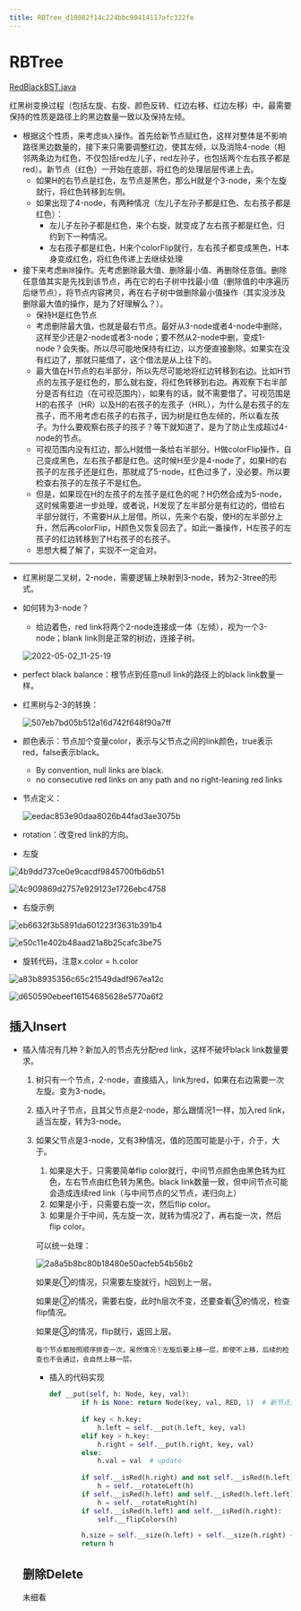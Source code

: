 ```yaml
---
title: RBTree_d10082f14c224bbc90414117afc322fe
---
```


# RBTree

[RedBlackBST.java](https://algs4.cs.princeton.edu/code/edu/princeton/cs/algs4/RedBlackBST.java.html)

红黑树变换过程（包括左旋、右旋、颜色反转、红边右移、红边左移）中，最需要保持的性质是路径上的黑边数量一致以及保持左倾。

- 根据这个性质，来考虑`插入`操作。首先给新节点赋红色，这样对整体是不影响路径黑边数量的，接下来只需要调整红边，使其左倾，以及消除4-node（相邻两条边为红色，不仅包括red左儿子，red左孙子，也包括两个左右孩子都是red）。新节点（红色）一开始在底部，将红色的处理层层传递上去。
    - 如果H的右节点是红色，左节点是黑色，那么H就是个3-node，来个左旋就行，将红色转移到左侧。
    - 如果出现了4-node，有两种情况（左儿子左孙子都是红色、左右孩子都是红色）：
        - 左儿子左孙子都是红色，来个右旋，就变成了左右孩子都是红色，归约到下一种情况。
        - 左右孩子都是红色，H来个colorFlip就行，左右孩子都变成黑色，H本身变成红色，将红色传递上去继续处理
- 接下来考虑`删除`操作。先考虑删除最大值、删除最小值、再删除任意值。删除任意值其实是先找到该节点，再在它的右子树中找最小值（删除值的中序遍历后继节点），将节点内容拷贝，再在右子树中做删除最小值操作（其实没涉及删除最大值的操作，是为了好理解么？）。
    - 保持H是红色节点
    - 考虑删除最大值，也就是最右节点。最好从3-node或者4-node中删除，这样至少还是2-node或者3-node；要不然从2-node中删，变成1-node？会失衡。所以尽可能地保持有红边，以方便直接删除。如果实在没有红边了，那就只能借了，这个借法是从上往下的。
    - 最大值在H节点的右半部分，所以先尽可能地将红边转移到右边。比如H节点的左孩子是红色的，那么就右旋，将红色转移到右边。再观察下右半部分是否有红边（在可视范围内），如果有的话，就不需要借了。可视范围是H的右孩子（HR）以及H的右孩子的左孩子（HRL），为什么是右孩子的左孩子，而不用考虑右孩子的右孩子，因为树是红色左倾的，所以看左孩子。为什么要观察右孩子的孩子？等下就知道了，是为了防止生成超过4-node的节点。
    - 可视范围内没有红边，那么H就借一条给右半部分。H做colorFlip操作，自己变成黑色，左右孩子都是红色。这时候H至少是4-node了，如果H的右孩子的左孩子还是红色，那就成了5-node，红色过多了，没必要。所以要检查右孩子的左孩子不是红色。
    - 但是，如果现在H的左孩子的左孩子是红色的呢？H仍然会成为5-node，这时候需要进一步处理，或者说，H发现了左半部分是有红边的，借给右半部分就行，不需要H从上层借。所以，先来个右旋，使H的左半部分上升，然后再colorFlip，H颜色又恢复回去了。如此一番操作，H左孩子的左孩子的红边转移到了H右孩子的右孩子。
    - 思想大概了解了，实现不一定会对。

---

- 红黑树是二叉树，2-node，需要逻辑上映射到3-node，转为2-3tree的形式。
- 如何转为3-node？
    - 给边着色，red link将两个2-node连接成一体（左倾），视为一个3-node；blank link则是正常的树边，连接子树。
    
    ![2022-05-02_11-25-19](RBTree%20d10082f14c224bbc90414117afc322fe/2022-05-02_11-25-19.png)
    
- perfect black balance：根节点到任意null link的路径上的black link数量一样。
- 红黑树与2-3的转换：
    
    ![507eb7bd05b512a16d742f648f90a7ff](RBTree%20d10082f14c224bbc90414117afc322fe/507eb7bd05b512a16d742f648f90a7ff.png)
    
- 颜色表示：节点加个变量color，表示与父节点之间的link颜色，true表示red，false表示black。
    - By convention, null links are black.
    - no consecutive red links on any path and no right-leaning red links
- 节点定义：
    
    ![eedac853e90daa8026b44fad3ae3075b](RBTree%20d10082f14c224bbc90414117afc322fe/eedac853e90daa8026b44fad3ae3075b.png)
    
- rotation：改变red link的方向。
- 左旋

![4b9dd737ce0e9cacdf9845700fb6db51](RBTree%20d10082f14c224bbc90414117afc322fe/4b9dd737ce0e9cacdf9845700fb6db51.png)

![4c909869d2757e929123e1726ebc4758](RBTree%20d10082f14c224bbc90414117afc322fe/4c909869d2757e929123e1726ebc4758.png)

- 右旋示例

![eb6632f3b5891da601223f3631b391b4](RBTree%20d10082f14c224bbc90414117afc322fe/eb6632f3b5891da601223f3631b391b4.png)

![e50c11e402b48aad21a8b25cafc3be75](RBTree%20d10082f14c224bbc90414117afc322fe/e50c11e402b48aad21a8b25cafc3be75.png)

- 旋转代码，注意x.color = h.color

![a83b8935356c65c21549dadf967ea12c](RBTree%20d10082f14c224bbc90414117afc322fe/a83b8935356c65c21549dadf967ea12c.png)

![d650590ebeef16154685628e5770a6f2](RBTree%20d10082f14c224bbc90414117afc322fe/d650590ebeef16154685628e5770a6f2.png)

## 插入Insert

- 插入情况有几种？新加入的节点先分配red link，这样不破坏black link数量要求。
    1. 树只有一个节点，2-node，直接插入，link为red，如果在右边需要一次左旋。变为3-node。
    2. 插入叶子节点，且其父节点是2-node，那么跟情况1一样，加入red link，适当左旋，转为3-node。
    3. 如果父节点是3-node，又有3种情况，值的范围可能是小于，介于，大于。
        1. 如果是大于，只需要简单flip color就行，中间节点颜色由黑色转为红色，左右节点由红色转为黑色。black link数量一致，但中间节点可能会造成连续red link（与中间节点的父节点，递归向上）
        2. 如果是小于，只需要右旋一次，然后flip color。
        3. 如果是介于中间，先左旋一次，就转为情况2了，再右旋一次，然后flip color。
        
        可以统一处理：
        
        ![2a8a5b8bc80b18480e50acfeb54b56b2](RBTree%20d10082f14c224bbc90414117afc322fe/2a8a5b8bc80b18480e50acfeb54b56b2.png)
        
        如果是①的情况，只需要左旋就行，h回到上一层。
        
        如果是②的情况，需要右旋，此时h层次不变，还要查看③的情况，检查flip情况。
        
        如果是③的情况，flip就行，返回上层。
        
        `每个节点都按照顺序排查一次，虽然情况①左旋后要上移一层，即使不上移，后续的检查也不会通过，会自然上移一层。`
        
        - 插入的代码实现
            
            ```python
            def __put(self, h: Node, key, val):
                    if h is None: return Node(key, val, RED, 1)  # 新节点是红色，不破坏黑色数量
                    
                    if key < h.key:
                        h.left = self.__put(h.left, key, val)
                    elif key > h.key:
                        h.right = self.__put(h.right, key, val)
                    else:
                        h.val = val  # update
                    
                    if self.__isRed(h.right) and not self.__isRed(h.left):
                        h = self.__rotateLeft(h)
                    if self.__isRed(h.left) and self.__isRed(h.left.left):
                        h = self.__rotateRight(h)
                    if self.__isRed(h.left) and self.__isRed(h.right):
                        self.__flipColors(h)
            
                    h.size = self.__size(h.left) + self.__size(h.right) + 1
                    return h
            ```
            
    
    ## 删除Delete
    
    未细看